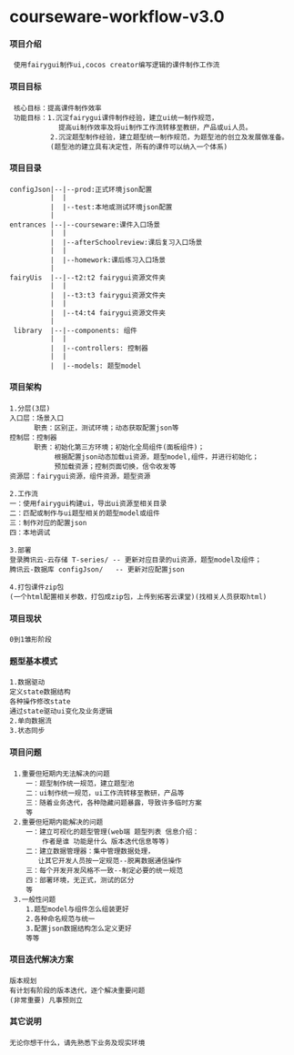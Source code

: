 <!--
 * @Descripttion:
 * @version:
 * @Author: ydlx
 * @Date: 2021-04-06 16:02:41
 * @LastEditors: ydlx
 * @LastEditTime: 2021-06-01 14:47:00
-->

# courseware-workflow-v3.0

#### 项目介绍

     使用fairygui制作ui,cocos creator编写逻辑的课件制作工作流

#### 项目目标

     核心目标：提高课件制作效率
     功能目标：1.沉淀fairygui课件制作经验，建立ui统一制作规范，
                提高ui制作效率及将ui制作工作流转移至教研，产品或ui人员。
              2.沉淀题型制作经验，建立题型统一制作规范，为题型池的创立及发展做准备。
			  (题型池的建立具有决定性，所有的课件可以纳入一个体系)

#### 项目目录

    configJson|--|--prod:正式环境json配置
              |  |
    		  |  |--test:本地或测试环境json配置
              |
    entrances |--|--courseware:课件入口场景
    		  |  |
    		  |  |--afterSchoolreview:课后复习入口场景
    		  |  |
              |  |--homework:课后练习入口场景
    		  |
    fairyUis  |--|--t2:t2 fairygui资源文件夹
    		  |  |
    		  |  |--t3:t3 fairygui资源文件夹
    		  |  |
              |  |--t4:t4 fairygui资源文件夹
    		  |
     library  |--|--components: 组件
    		  |  |
    		  |  |--controllers: 控制器
    		  |  |
              |  |--models: 题型model

#### 项目架构
	1.分层(3层)
	入口层：场景入口
		  职责：区别正，测试环境；动态获取配置json等
	控制层：控制器
		  职责：初始化第三方环境；初始化全局组件(面板组件)；
               根据配置json动态加载ui资源，题型model,组件，并进行初始化；
		       预加载资源；控制页面切换，信令收发等
	资源层：fairygui资源，组件资源，题型资源
	
	2.工作流
	一：使用fairygui构建ui，导出ui资源至相关目录
	二：匹配或制作与ui题型相关的题型model或组件
	三：制作对应的配置json
	四：本地调试
	
	3.部署
	登录腾讯云-云存储 T-series/ -- 更新对应目录的ui资源，题型model及组件；
	腾讯云-数据库 configJson/   -- 更新对应配置json
	
	4.打包课件zip包
	(一个html配置相关参数，打包成zip包，上传到拓客云课堂)(找相关人员获取html)
	
#### 项目现状
	0到1雏形阶段
	
#### 题型基本模式
	1.数据驱动
	定义state数据结构
	各种操作修改state
	通过state驱动ui变化及业务逻辑
	2.单向数据流
	3.状态同步
	
#### 项目问题
     1.重要但短期内无法解决的问题
	 	一：题型制作统一规范，建立题型池
		二：ui制作统一规范，ui工作流转移至教研，产品等
		三：随着业务迭代，各种隐藏问题暴露，导致许多临时方案
		等
	 2.重要但短期内能解决的问题
	 	一：建立可视化的题型管理(web端 题型列表 信息介绍：
            作者是谁 功能是什么 版本迭代信息等等)
		二：建立数据管理器：集中管理数据处理，
           让其它开发人员按一定规范--脱离数据通信操作
		三：每个开发开发风格不一致--制定必要的统一规范
		四：部署环境，无正式，测试的区分
		等
	 3.一般性问题
	 	1.题型model与组件怎么组装更好
		2.各种命名规范与统一
		3.配置json数据结构怎么定义更好
		等等
	
#### 项目迭代解决方案
	版本规划
	有计划有阶段的版本迭代，逐个解决重要问题
	(非常重要) 凡事预则立

#### 其它说明
    无论你想干什么，请先熟悉下业务及现实环境
	 
	
	
	